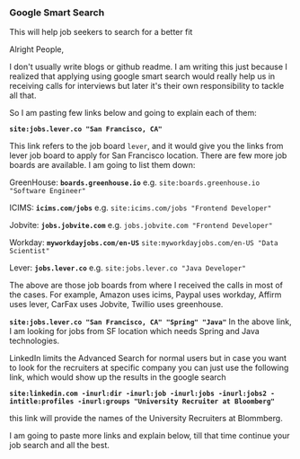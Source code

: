 ### Google Smart Search

This will help job seekers to search for a better fit

Alright People, 

I don't usually write blogs or github readme. I am writing this just because I realized that applying using google smart search would really help us in receiving calls for interviews but later it's their own responsibility to tackle all that.

So I am pasting few links below and going to explain each of them:

**```site:jobs.lever.co "San Francisco, CA"```**

This link refers to the job board ```lever```, and it would give you the links from lever job board to apply for San Francisco location. There are few more job boards are available. I am going to list them down:

GreenHouse: **```boards.greenhouse.io```**
e.g. ```site:boards.greenhouse.io "Software Engineer"```

ICIMS: **```icims.com/jobs```**
e.g. ```site:icims.com/jobs "Frontend Developer"```

Jobvite: **```jobs.jobvite.com```**
e.g. ```jobs.jobvite.com "Frontend Developer"```

Workday: **```myworkdayjobs.com/en-US```**
```site:myworkdayjobs.com/en-US "Data Scientist"```

Lever: **```jobs.lever.co```**
e.g. ```site:jobs.lever.co "Java Developer"```

The above are those job boards from where I received the calls in most of the cases. For example, Amazon uses icims, Paypal uses workday, Affirm uses lever, CarFax uses Jobvite, Twillio uses greenhouse.

**```site:jobs.lever.co "San Francisco, CA" "Spring" "Java"```**
In the above link, I am looking for jobs from SF location which needs Spring and Java technologies.

LinkedIn limits the Advanced Search for normal users but in case you want to look for the recruiters at specific company you can just use the following link, which would show up the results in the google search

**```site:linkedin.com -inurl:dir -inurl:job -inurl:jobs -inurl:jobs2 -intitle:profiles -inurl:groups "University Recruiter at Bloomberg"```**

this link will provide the names of the University Recruiters at Blommberg.

I am going to paste more links and explain below, till that time continue your job search and all the best.
